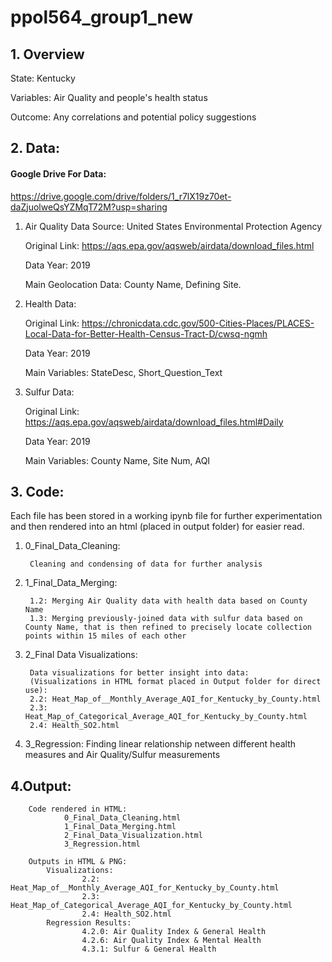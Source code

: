 # ppol564_group1_new

## 1. Overview
    
   State: Kentucky

   Variables: Air Quality and people's health status

   Outcome: Any correlations and potential policy suggestions

## 2. Data:
#### Google Drive For Data: 
https://drive.google.com/drive/folders/1_r7lX19z70et-daZjuolweQsYZMqT72M?usp=sharing


  1. Air Quality Data
      Source: United States Environmental Protection Agency
      
      Original Link: https://aqs.epa.gov/aqsweb/airdata/download_files.html 
      
      Data Year: 2019
      
      Main Geolocation Data: County Name, Defining Site.

  2. Health Data: 
        
        Original Link: https://chronicdata.cdc.gov/500-Cities-Places/PLACES-Local-Data-for-Better-Health-Census-Tract-D/cwsq-ngmh
      
        Data Year: 2019
        
        Main Variables: StateDesc, Short_Question_Text
        
  3. Sulfur Data: 
  
        Original Link: https://aqs.epa.gov/aqsweb/airdata/download_files.html#Daily
      
        Data Year: 2019
        
        Main Variables: County Name, Site Num, AQI


## 3. Code:

Each file has been stored in a working ipynb file for further experimentation and then rendered into an html (placed in output folder) for easier read. 

1. 0_Final_Data_Cleaning: 

        Cleaning and condensing of data for further analysis 

2. 1_Final_Data_Merging: 

        1.2: Merging Air Quality data with health data based on County Name 
        1.3: Merging previously-joined data with sulfur data based on County Name, that is then refined to precisely locate collection points within 15 miles of each other 


3. 2_Final Data Visualizations: 

        Data visualizations for better insight into data: 
        (Visualizations in HTML format placed in Output folder for direct use): 
        2.2: Heat_Map_of__Monthly_Average_AQI_for_Kentucky_by_County.html 
        2.3: Heat_Map_of_Categorical_Average_AQI_for_Kentucky_by_County.html 
        2.4: Health_SO2.html 


4. 3_Regression: 
        Finding linear relationship netween different health measures and Air Quality/Sulfur measurements 


## 4.Output: 
        Code rendered in HTML: 
                0_Final_Data_Cleaning.html 
                1_Final_Data_Merging.html 
                2_Final_Data_Visualization.html
                3_Regression.html 
                
        Outputs in HTML & PNG: 
            Visualizations: 
                    2.2: Heat_Map_of__Monthly_Average_AQI_for_Kentucky_by_County.html 
                    2.3: Heat_Map_of_Categorical_Average_AQI_for_Kentucky_by_County.html 
                    2.4: Health_SO2.html 
            Regression Results: 
                    4.2.0: Air Quality Index & General Health 
                    4.2.6: Air Quality Index & Mental Health 
                    4.3.1: Sulfur & General Health

